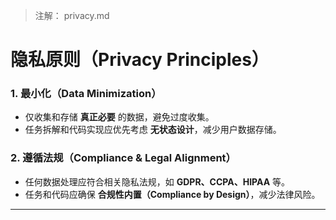 > 注解： privacy.md

# **隐私原则（Privacy Principles）**

### **1. 最小化（Data Minimization）**
- 仅收集和存储 **真正必要** 的数据，避免过度收集。
- 任务拆解和代码实现应优先考虑 **无状态设计**，减少用户数据存储。

### **2. 遵循法规（Compliance & Legal Alignment）**
- 任何数据处理应符合相关隐私法规，如 **GDPR、CCPA、HIPAA** 等。
- 任务和代码应确保 **合规性内置（Compliance by Design）**，减少法律风险。

---

